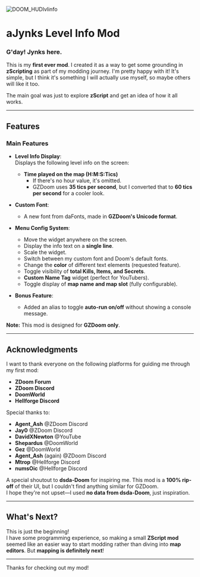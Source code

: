 ![DOOM_HUDlvlinfo](https://i.imgur.com/oUjS1N6.jpeg)<BR>
# aJynks Level Info Mod

### G'day! Jynks here.

This is my **first ever mod**. I created it as a way to get some grounding in **zScripting** as part of my modding journey. I'm pretty happy with it! It's simple, but I think it's something I will actually use myself, so maybe others will like it too.

The main goal was just to explore **zScript** and get an idea of how it all works.

---

## Features

### Main Features

- **Level Info Display**:  
  Displays the following level info on the screen:
  - **Time played on the map (H:M:S:Tics)**  
    - If there's no hour value, it's omitted.
    - GZDoom uses **35 tics per second**, but I converted that to **60 tics per second** for a cooler look.
  
- **Custom Font**:  
  - A new font from daFonts, made in **GZDoom's Unicode format**.

- **Menu Config System**:  
  - Move the widget anywhere on the screen.
  - Display the info text on a **single line**.
  - Scale the widget.
  - Switch between my custom font and Doom's default fonts.
  - Change the **color** of different text elements (requested feature).
  - Toggle visibility of **total Kills, Items, and Secrets**.
  - **Custom Name Tag** widget (perfect for YouTubers).
  - Toggle display of **map name and map slot** (fully configurable).

- **Bonus Feature**:  
  - Added an alias to toggle **auto-run on/off** without showing a console message.

**Note:** This mod is designed for **GZDoom only**.

---

## Acknowledgments

I want to thank everyone on the following platforms for guiding me through my first mod:

- **ZDoom Forum**
- **ZDoom Discord**
- **DoomWorld**
- **Hellforge Discord**

Special thanks to:

- **Agent_Ash** @ZDoom Discord  
- **Jay0** @ZDoom Discord  
- **DavidXNewton** @YouTube  
- **Shepardus** @DoomWorld  
- **Gez** @DoomWorld  
- **Agent_Ash** (again) @ZDoom Discord  
- **Mtrop** @Hellforge Discord  
- **numsOic** @Hellforge Discord  

A special shoutout to **dsda-Doom** for inspiring me. This mod is a **100% rip-off** of their UI, but I couldn't find anything similar for GZDoom.  
I hope they're not upset—I used **no data from dsda-Doom**, just inspiration.

---

## What's Next?

This is just the beginning!  
I have some programming experience, so making a small **ZScript mod** seemed like an easier way to start modding rather than diving into **map editors**. But **mapping is definitely next**!

---

Thanks for checking out my mod!

